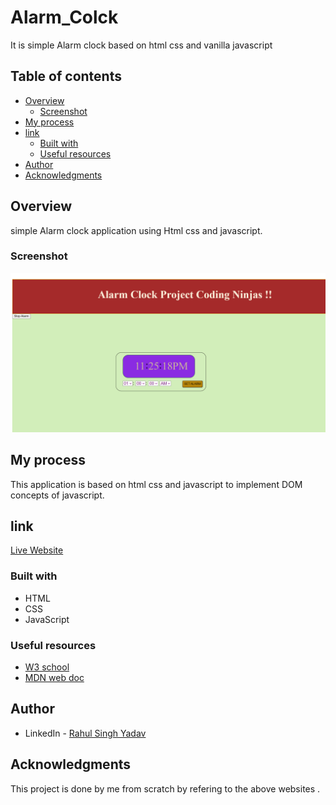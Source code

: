 # Alarm_Colck

It is simple Alarm clock based on html css and vanilla javascript
## Table of contents

- [Overview](#overview)
  - [Screenshot](#screenshot)
- [My process](#my-process)
- [link](#link)
  - [Built with](#built-with)
  - [Useful resources](#useful-resources)
- [Author](#author)
- [Acknowledgments](#acknowledgments)

## Overview

simple Alarm clock application using Html css and javascript.
### Screenshot

![](https://github.com/singhmp968/AlarmColckFinal.github.io/blob/master/Screenshot%20(13).png)

## My process
This application is based on html css and javascript to implement DOM concepts of javascript. 
## link 
[Live Website](https://singhmp968.github.io/AlarmColckFinal.github.io/)

### Built with

- HTML
- CSS
- JavaScript
### Useful resources

- [W3 school](https://www.w3schools.com/)
- [MDN web doc](https://developer.mozilla.org/en-US/)

## Author

- LinkedIn - [Rahul Singh Yadav](https://www.linkedin.com/in/rahul-yadav-73624614a/)


## Acknowledgments

This project is done by me from scratch by refering to the above websites .

